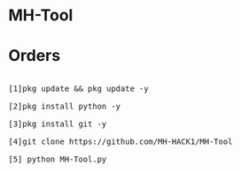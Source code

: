 # MH-Tool

# Orders

<pre>

[1]pkg update && pkg update -y

[2]pkg install python -y

[3]pkg install git -y

[4]git clone https://github.com/MH-HACK1/MH-Tool

[5] python MH-Tool.py

</per>
